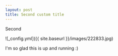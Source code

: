 ```yaml
---
layout: post
title: Second custom title
---
```


Second

![_config.yml]({{ site.baseurl }}/images/222833.jpg)

I'm so glad this is up and running :)